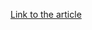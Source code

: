 [Link to the article](https://thehackernews.com/2025/05/firefox-patches-2-zero-days-exploited.html)
